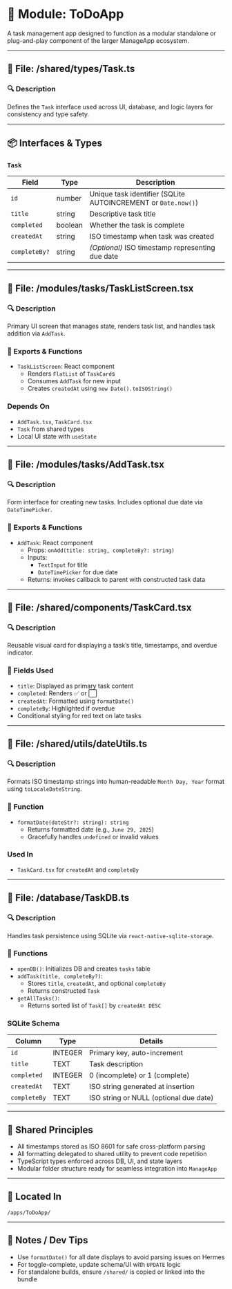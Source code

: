# 🧩 Module: ToDoApp

A task management app designed to function as a modular standalone or plug-and-play component of the larger ManageApp ecosystem.

---

## 📄 File: /shared/types/Task.ts

### 🔍 Description
Defines the `Task` interface used across UI, database, and logic layers for consistency and type safety.

---

## 📦 Interfaces & Types

### `Task`

| Field         | Type      | Description                                                  |
|---------------|-----------|--------------------------------------------------------------|
| `id`          | number    | Unique task identifier (SQLite AUTOINCREMENT or `Date.now()`)|
| `title`       | string    | Descriptive task title                                       |
| `completed`   | boolean   | Whether the task is complete                                 |
| `createdAt`   | string    | ISO timestamp when task was created                          |
| `completeBy?` | string    | *(Optional)* ISO timestamp representing due date             |

---

## 📄 File: /modules/tasks/TaskListScreen.tsx

### 🔍 Description
Primary UI screen that manages state, renders task list, and handles task addition via `AddTask`.

### 🔑 Exports & Functions

- `TaskListScreen`: React component
  - Renders `FlatList` of `TaskCard`s
  - Consumes `AddTask` for new input
  - Creates `createdAt` using `new Date().toISOString()`

### Depends On

- `AddTask.tsx`, `TaskCard.tsx`
- `Task` from shared types
- Local UI state with `useState`

---

## 📄 File: /modules/tasks/AddTask.tsx

### 🔍 Description
Form interface for creating new tasks. Includes optional due date via `DateTimePicker`.

### 🔑 Exports & Functions

- `AddTask`: React component
  - Props: `onAdd(title: string, completeBy?: string)`
  - Inputs:
    - `TextInput` for title
    - `DateTimePicker` for due date
  - Returns: invokes callback to parent with constructed task data

---

## 📄 File: /shared/components/TaskCard.tsx

### 🔍 Description
Reusable visual card for displaying a task’s title, timestamps, and overdue indicator.

### 🔑 Fields Used

- `title`: Displayed as primary task content
- `completed`: Renders ✅ or ⬜️
- `createdAt`: Formatted using `formatDate()`
- `completeBy`: Highlighted if overdue
- Conditional styling for red text on late tasks

---

## 📄 File: /shared/utils/dateUtils.ts

### 🔍 Description
Formats ISO timestamp strings into human-readable `Month Day, Year` format using `toLocaleDateString`.

### 🔑 Function

- `formatDate(dateStr?: string): string`
  - Returns formatted date (e.g., `June 29, 2025`)
  - Gracefully handles `undefined` or invalid values

### Used In

- `TaskCard.tsx` for `createdAt` and `completeBy`

---

## 📄 File: /database/TaskDB.ts

### 🔍 Description
Handles task persistence using SQLite via `react-native-sqlite-storage`.

### 🔑 Functions

- `openDB()`: Initializes DB and creates `tasks` table
- `addTask(title, completeBy?)`:  
  - Stores `title`, `createdAt`, and optional `completeBy`
  - Returns constructed `Task`
- `getAllTasks()`:  
  - Returns sorted list of `Task[]` by `createdAt DESC`

### SQLite Schema

| Column       | Type     | Details                                         |
|--------------|----------|--------------------------------------------------|
| `id`         | INTEGER  | Primary key, auto-increment                     |
| `title`      | TEXT     | Task description                                |
| `completed`  | INTEGER  | 0 (incomplete) or 1 (complete)                   |
| `createdAt`  | TEXT     | ISO string generated at insertion               |
| `completeBy` | TEXT     | ISO string or NULL (optional due date)          |

---

## 🧰 Shared Principles

- All timestamps stored as ISO 8601 for safe cross-platform parsing
- All formatting delegated to shared utility to prevent code repetition
- TypeScript types enforced across DB, UI, and state layers
- Modular folder structure ready for seamless integration into `ManageApp`

---

## 📁 Located In

`/apps/ToDoApp/`

---

## 🧪 Notes / Dev Tips

- Use `formatDate()` for all date displays to avoid parsing issues on Hermes
- For toggle-complete, update schema/UI with `UPDATE` logic
- For standalone builds, ensure `/shared/` is copied or linked into the bundle